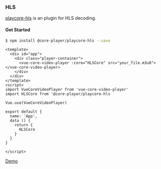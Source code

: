 ### HLS

[playcore-hls](https://github.com/core-player/playcore-hls) is an plugin for HLS decoding.


#### Get Started

``` bash
$ npm install @core-player/playcore-hls --save
```

``` vue
<template>
  <div id="app">
    <div class="player-container">
      <vue-core-video-player :core="HLSCore" src="your_file.m3u8"></vue-core-video-player>
    </div>
  </div>
</template>
<script>
import VueCoreVideoPlayer from 'vue-core-video-player'
import HLSCore from '@core-player/playcore-hls

Vue.use(VueCoreVideoPlayer)

export default {
  name: 'App',
  data () {
    return {
      HLSCore
    }
  }
}

</script>
```

[Demo](https://github.com/core-player/playcore-hls/blob/master/example/src/App.vue)